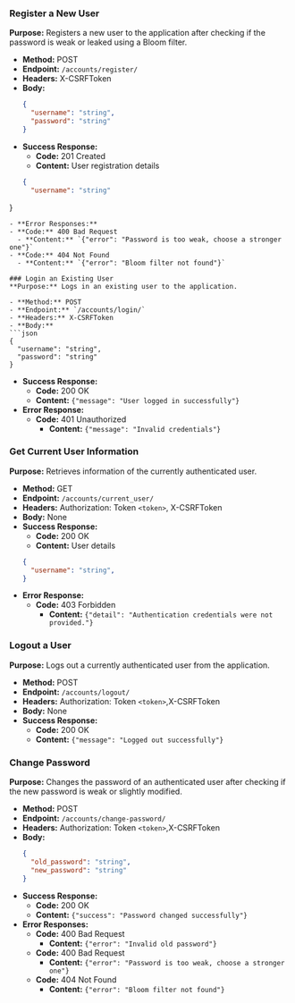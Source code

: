 
### Register a New User
**Purpose:** Registers a new user to the application after checking if the password is weak or leaked using a Bloom filter.

- **Method:** POST
- **Endpoint:** `/accounts/register/`
- **Headers:** X-CSRFToken
- **Body:**
  ```json
  {
    "username": "string",
    "password": "string"
  }
  ```
- **Success Response:**
  - **Code:** 201 Created
  - **Content:** User registration details
  ```json
  {
    "username": "string"
}
  ```
- **Error Responses:**
  - **Code:** 400 Bad Request
    - **Content:** `{"error": "Password is too weak, choose a stronger one"}`
  - **Code:** 404 Not Found
    - **Content:** `{"error": "Bloom filter not found"}`

### Login an Existing User
**Purpose:** Logs in an existing user to the application.

- **Method:** POST
- **Endpoint:** `/accounts/login/`
- **Headers:** X-CSRFToken
- **Body:**
  ```json
  {
    "username": "string",
    "password": "string"
  }
  ```
- **Success Response:**
  - **Code:** 200 OK
  - **Content:** `{"message": "User logged in successfully"}`
- **Error Response:**
  - **Code:** 401 Unauthorized
    - **Content:** `{"message": "Invalid credentials"}`

### Get Current User Information
**Purpose:** Retrieves information of the currently authenticated user.

- **Method:** GET
- **Endpoint:** `/accounts/current_user/`
- **Headers:** Authorization: Token `<token>`, X-CSRFToken
- **Body:** None
- **Success Response:**
  - **Code:** 200 OK
  - **Content:** User details
  ```json
  {
    "username": "string",
  }
  ```
- **Error Response:**
  - **Code:** 403 Forbidden
    - **Content:** `{"detail": "Authentication credentials were not provided."}`

### Logout a User
**Purpose:** Logs out a currently authenticated user from the application.

- **Method:** POST
- **Endpoint:** `/accounts/logout/`
- **Headers:** Authorization: Token `<token>`,X-CSRFToken
- **Body:** None
- **Success Response:**
  - **Code:** 200 OK
  - **Content:** `{"message": "Logged out successfully"}`

### Change Password
**Purpose:** Changes the password of an authenticated user after checking if the new password is weak or slightly modified.

- **Method:** POST
- **Endpoint:** `/accounts/change-password/`
- **Headers:** Authorization: Token `<token>`,X-CSRFToken
- **Body:**
  ```json
  {
    "old_password": "string",
    "new_password": "string"
  }
  ```
- **Success Response:**
  - **Code:** 200 OK
  - **Content:** `{"success": "Password changed successfully"}`
- **Error Responses:**
  - **Code:** 400 Bad Request
    - **Content:** `{"error": "Invalid old password"}`
  - **Code:** 400 Bad Request
    - **Content:** `{"error": "Password is too weak, choose a stronger one"}`
  - **Code:** 404 Not Found
    - **Content:** `{"error": "Bloom filter not found"}`
